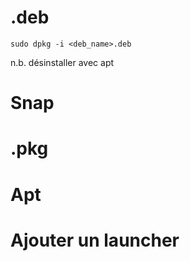 
# .deb
`sudo dpkg -i <deb_name>.deb`

n.b. désinstaller avec apt

# Snap

# .pkg

# Apt

# Ajouter un launcher